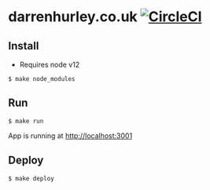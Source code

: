 # darrenhurley.co.uk [![CircleCI](https://circleci.com/gh/ironsidevsquincy/darrenhurley.co.uk.svg?style=svg)](https://circleci.com/gh/ironsidevsquincy/darrenhurley.co.uk)

## Install

 * Requires node v12

<!-- -->

    $ make node_modules

## Run

    $ make run

App is running at [http://localhost:3001](http://localhost:3001)

## Deploy

    $ make deploy
